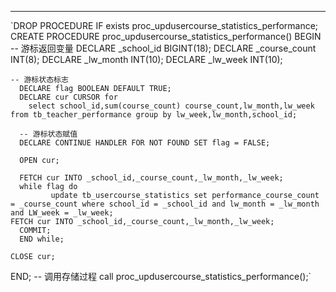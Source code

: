 ---

  `DROP PROCEDURE IF exists proc_updusercourse_statistics_performance;
  CREATE PROCEDURE proc_updusercourse_statistics_performance() 
  BEGIN
    -- 游标返回变量
      DECLARE _school_id BIGINT(18);
      DECLARE _course_count INT(8);
      DECLARE _lw_month INT(10);
      DECLARE _lw_week INT(10);

    -- 游标状态标志
      DECLARE flag BOOLEAN DEFAULT TRUE;
      DECLARE cur CURSOR for 
        select school_id,sum(course_count) course_count,lw_month,lw_week from tb_teacher_performance group by lw_week,lw_month,school_id;

      -- 游标状态赋值
      DECLARE CONTINUE HANDLER FOR NOT FOUND SET flag = FALSE;

      OPEN cur;

      FETCH cur INTO _school_id,_course_count,_lw_month,_lw_week;
      while flag do
             update tb_usercourse_statistics set performance_course_count = _course_count where school_id = _school_id and lw_month = _lw_month and LW_week = _lw_week;
    FETCH cur INTO _school_id,_course_count,_lw_month,_lw_week;
      COMMIT;
      END while;

    CLOSE cur;
  END;
  -- 调用存储过程
  call proc_updusercourse_statistics_performance();`

<pre><code></code></pre>
